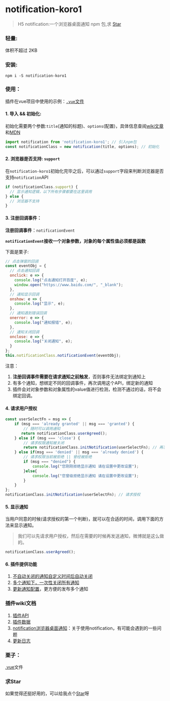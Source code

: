 # notification-koro1

> H5 notification:一个浏览器桌面通知 npm 包,求 [Star](https://github.com/OBKoro1/notification-Koro1)

### 轻量:

体积不超过 2KB

### 安装:

```
npm i -S notification-koro1
```

### 使用：

插件在vue项目中使用的示例：[`.vue`文件](https://github.com/OBKoro1/notification-Koro1/blob/6749408e1225f4dbcb8101d2eeb4509381de380f/example.vue)

#### 1. 导入 && 初始化:

初始化需要两个参数:`title`(通知的标题)、`options`(配置)，具体信息查阅[wiki文章]()和[MDN](https://developer.mozilla.org/zh-CN/docs/Web/API/notification)

```js
import notification from 'notification-koro1'; // 引入npm包
const notificationClass = new notification(title, options); // 初始化
```

#### 2. 浏览器是否支持: `support`

在`notification-koro1`初始化完毕之后，可以通过`support`字段来判断浏览器是否支持`notification`API

```js
if (notificationClass.support) {
  // 显示通知逻辑，以下所有步骤都要在这里调用
} else {
  // 浏览器不支持
}
```

#### 3. 注册回调事件：

**注册回调事件**：`notificationEvent`

**`notificationEvent`接收一个对象参数，对象的每个属性值必须都是函数**

下面是栗子:

```js
// 点击弹窗的回调
const eventObj = {
  // 点击通知回调
  onclick: e => {
    console.log("点击通知打开百度", e);
    window.open("https://www.baidu.com/", "_blank");
  },
  // 通知显示回调
  onshow: e => {
    console.log("显示", e);
  },
  // 通知遇到错误回调
  onerror: e => {
    console.log("通知报错", e);
  },
  // 通知关闭回调
  onclose: e => {
    console.log("关闭通知", e);
  }
};
this.notificationClass.notificationEvent(eventObj);
```

注意： 

1. **注册回调事件需要在请求通知之前触发**，否则事件无法绑定到通知上
2. 有多个通知，想绑定不同的回调事件，再次调用这个API，绑定新的通知
3. 插件会对对象参数和对象属性的value值进行检测，检测不通过的话，将不会绑定回调。

#### 4. 请求用户授权

```js
const userSelectFn = msg => {
    if (msg === 'already granted' || msg === 'granted') {
        // 随时可以调用通知
       return notificationClass.userAgreed();
    } else if (msg === 'close') {
        // 请求权限通知被关闭
        return notificationClass.initNotification(userSelectFn); // 再次调用
    } else if(msg === 'denied' || msg === 'already denied') {
        // 请求权限当前被拒绝 || 曾经被拒绝
        if (msg === "denied") {
            console.log("您刚刚拒绝显示通知 请在设置中更改设置");
        }else{
            console.log("您曾级拒绝显示通知 请在设置中更改设置");
        }
    }
};
notificationClass.initNotification(userSelectFn); // 请求授权
```

#### 5. 显示通知

当用户同意的时候(请求授权的第一个判断)，就可以在合适的时间，调用下面的方法来显示通知。

> 我们可以先请求用户授权，然后在需要的时候再发送通知，微博就是这么做的。

```js
notificationClass.userAgreed();
```

#### 6. 插件提供功能

1. [不自动关闭的通知自定义时间后自动关闭](https://github.com/OBKoro1/notification-Koro1/wiki/%E6%8F%92%E4%BB%B6API#notificationtimeoutfntimeout)
2. [多个通知下，一次性关闭所有通知](https://github.com/OBKoro1/notification-Koro1/wiki/%E6%8F%92%E4%BB%B6API#closeall)
3. [更新通知配置](https://github.com/OBKoro1/notification-Koro1/wiki/%E6%8F%92%E4%BB%B6API#replaceoptionsoptions)，更方便的发布多个通知

### 插件wiki文档

1. [插件API](https://github.com/OBKoro1/notification-Koro1/wiki/%E6%8F%92%E4%BB%B6API)
2. [插件数据](https://github.com/OBKoro1/notification-Koro1/wiki/%E6%8F%92%E4%BB%B6%E6%95%B0%E6%8D%AE)
2. [notification浏览器桌面通知](https://github.com/OBKoro1/notification-Koro1/wiki/%E5%8D%9A%E5%AE%A2-notification%E6%B5%8F%E8%A7%88%E5%99%A8%E6%A1%8C%E9%9D%A2%E9%80%9A%E7%9F%A5)：关于使用notification，有可能会遇到的一些问题
4. [更新日志](https://github.com/OBKoro1/notification-Koro1/wiki/%E6%9B%B4%E6%96%B0%E6%97%A5%E5%BF%97)

### 栗子：

[.vue](https://github.com/OBKoro1/notification-Koro1/blob/6749408e1225f4dbcb8101d2eeb4509381de380f/example.vue)文件

### 求Star

如果觉得还挺好用的，可以给我点个[Star](https://github.com/OBKoro1/notification-Koro1)呀